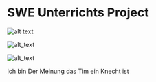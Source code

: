 # SWE Unterrichts Project 


![alt text](https://raptastisch.net/wp-content/uploads/2019/06/therealmoneyboy_17_6_2019_21_29_56_673-e1560799813329-800x445.jpg)

![alt_text](https://berliner-zeitung.imgix.net/2022/08/10/3c13610c-a7e3-4cde-8317-26b873a71311.jpeg?rect=81%2C0%2C689%2C459&w=1024&auto=format)

![alt_text](https://pbs.twimg.com/profile_images/1354145923220332544/-fI1GtwH_400x400.jpg)

Ich bin Der Meinung das Tim ein Knecht ist

